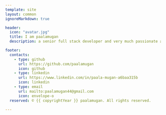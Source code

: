 ```yaml
---
template: site
layout: common
ignoreMarkdown: true

header:
  icon: "avatar.jpg"
  title: I am paalamugan
  description: a senior full stack developer and very much passionate and interesting about any coding language.

footer:
  contacts:
    - type: github
      url: https://github.com/paalamugan
      icon: github
    - type: linkedin
      url: https://www.linkedin.com/in/paala-mugan-a6baa315b
      icon: linkedin
    - type: email
      url: mailto:paalamugan44@gmail.com
      icon: envelope-o
  reserved: © {{ copyrightYear }} paalamugan. All rights reserved.

---
```

